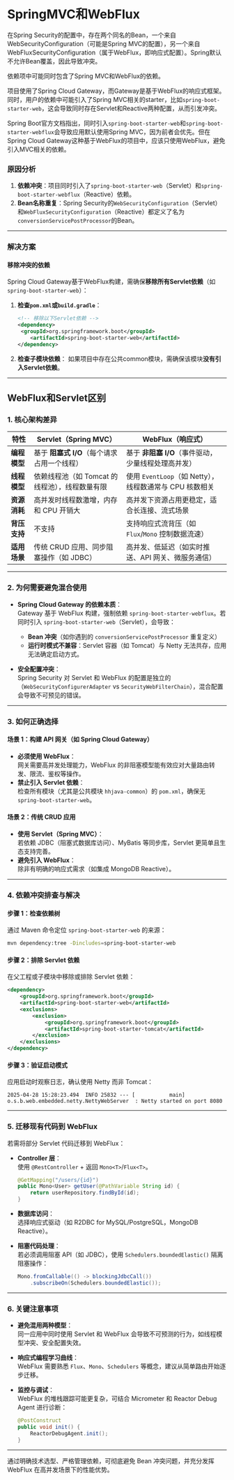 # SpringMVC和WebFlux

在Spring Security的配置中，存在两个同名的Bean，一个来自WebSecurityConfiguration（可能是Spring MVC的配置），另一个来自WebFluxSecurityConfiguration（属于WebFlux，即响应式配置）。Spring默认不允许Bean覆盖，因此导致冲突。

依赖项中可能同时包含了Spring MVC和WebFlux的依赖。

项目使用了Spring Cloud Gateway，而Gateway是基于WebFlux的响应式框架。同时，用户的依赖中可能引入了Spring MVC相关的starter，比如`spring-boot-starter-web`，这会导致同时存在Servlet和Reactive两种配置，从而引发冲突。

Spring Boot官方文档指出，同时引入`spring-boot-starter-web`和`spring-boot-starter-webflux`会导致应用默认使用Spring MVC，因为前者会优先。但在Spring Cloud Gateway这种基于WebFlux的项目中，应该只使用WebFlux，避免引入MVC相关的依赖。

### 原因分析

1. **依赖冲突**：项目同时引入了`spring-boot-starter-web`（Servlet）和`spring-boot-starter-webflux`（Reactive）依赖。
2. **Bean名称重复**：Spring Security的`WebSecurityConfiguration`（Servlet）和`WebFluxSecurityConfiguration`（Reactive）都定义了名为`conversionServicePostProcessor`的Bean。

------

### 解决方案

#### 移除冲突的依赖

Spring Cloud Gateway基于WebFlux构建，需确保**移除所有Servlet依赖**（如`spring-boot-starter-web`）：

1. **检查`pom.xml`或`build.gradle`**：

   ```xml
   <!-- 移除以下Servlet依赖 -->
   <dependency>
    <groupId>org.springframework.boot</groupId>
       <artifactId>spring-boot-starter-web</artifactId>
   </dependency>
   ```

2. **检查子模块依赖**：
   如果项目中存在公共common模块，需确保该模块**没有引入Servlet依赖**。

------

## WebFlux和Servlet区别

### 1. 核心架构差异
| **特性**     | **Servlet（Spring MVC）**                      | **WebFlux（响应式）**                                   |
| ------------ | ---------------------------------------------- | ------------------------------------------------------- |
| **编程模型** | 基于 **阻塞式 I/O**（每个请求占用一个线程）    | 基于 **非阻塞 I/O**（事件驱动，少量线程处理高并发）     |
| **线程模型** | 依赖线程池（如 Tomcat 的线程池），线程数量有限 | 使用 `EventLoop`（如 Netty），线程数通常与 CPU 核数相关 |
| **资源消耗** | 高并发时线程数激增，内存和 CPU 开销大          | 高并发下资源占用更稳定，适合长连接、流式场景            |
| **背压支持** | 不支持                                         | 支持响应式流背压（如 `Flux`/`Mono` 控制数据流速）       |
| **适用场景** | 传统 CRUD 应用、同步阻塞操作（如 JDBC）        | 高并发、低延迟（如实时推送、API 网关、微服务通信）      |

---

### 2. 为何需要避免混合使用
- **Spring Cloud Gateway 的依赖本质**：  
  Gateway 基于 WebFlux 构建，强制依赖 `spring-boot-starter-webflux`。若同时引入 `spring-boot-starter-web`（Servlet），会导致：
  - **Bean 冲突**（如你遇到的 `conversionServicePostProcessor` 重复定义）
  - **运行时模式不兼容**：Servlet 容器（如 Tomcat）与 Netty 无法共存，应用无法确定启动方式。

- **安全配置冲突**：  
  Spring Security 对 Servlet 和 WebFlux 的配置是独立的（`WebSecurityConfigurerAdapter` vs `SecurityWebFilterChain`），混合配置会导致不可预见的错误。

---

### 3. 如何正确选择
#### 场景 1：构建 API 网关（如 Spring Cloud Gateway）
- **必须使用 WebFlux**：  
  网关需要高并发处理能力，WebFlux 的非阻塞模型能有效应对大量路由转发、限流、鉴权等操作。
- **禁止引入 Servlet 依赖**：  
  检查所有模块（尤其是公共模块 `hhjava-common`）的 `pom.xml`，确保无 `spring-boot-starter-web`。

#### 场景 2：传统 CRUD 应用
- **使用 Servlet（Spring MVC）**：  
  若依赖 JDBC（阻塞式数据库访问）、MyBatis 等同步库，Servlet 更简单且生态支持完善。
- **避免引入 WebFlux**：  
  除非有明确的响应式需求（如集成 MongoDB Reactive）。

---

### 4. 依赖冲突排查与解决
#### 步骤 1：检查依赖树
通过 Maven 命令定位 `spring-boot-starter-web` 的来源：
```bash
mvn dependency:tree -Dincludes=spring-boot-starter-web
```

#### 步骤 2：排除 Servlet 依赖
在父工程或子模块中移除或排除 Servlet 依赖：
```xml
<dependency>
    <groupId>org.springframework.boot</groupId>
    <artifactId>spring-boot-starter-web</artifactId>
    <exclusions>
        <exclusion>
            <groupId>org.springframework.boot</groupId>
            <artifactId>spring-boot-starter-tomcat</artifactId>
        </exclusion>
    </exclusions>
</dependency>
```

#### 步骤 3：验证启动模式
应用启动时观察日志，确认使用 Netty 而非 Tomcat：
```log
2025-04-28 15:28:23.494  INFO 25832 --- [           main] o.s.b.web.embedded.netty.NettyWebServer  : Netty started on port 8080
```

---

### 5. 迁移现有代码到 WebFlux
若需将部分 Servlet 代码迁移到 WebFlux：
- **Controller 层**：  
  使用 `@RestController` + 返回 `Mono<T>`/`Flux<T>`。
  
  ```java
  @GetMapping("/users/{id}")
  public Mono<User> getUser(@PathVariable String id) {
      return userRepository.findById(id);
  }
  ```
  
- **数据库访问**：  
  选择响应式驱动（如 R2DBC for MySQL/PostgreSQL，MongoDB Reactive）。

- **阻塞代码处理**：  
  若必须调用阻塞 API（如 JDBC），使用 `Schedulers.boundedElastic()` 隔离阻塞操作：
  
  ```java
  Mono.fromCallable(() -> blockingJdbcCall())
      .subscribeOn(Schedulers.boundedElastic());
  ```

---

### 6. 关键注意事项
- **避免混用两种模型**：  
  同一应用中同时使用 Servlet 和 WebFlux 会导致不可预测的行为，如线程模型冲突、安全配置失效。
- **响应式编程学习曲线**：  
  WebFlux 需要熟悉 `Flux`、`Mono`、`Schedulers` 等概念，建议从简单路由开始逐步迁移。
- **监控与调试**：  
  WebFlux 的堆栈跟踪可能更复杂，可结合 Micrometer 和 Reactor Debug Agent 进行诊断：
  
  ```java
  @PostConstruct
  public void init() {
      ReactorDebugAgent.init();
  }
  ```

---

通过明确技术选型、严格管理依赖，可彻底避免 Bean 冲突问题，并充分发挥 WebFlux 在高并发场景下的性能优势。